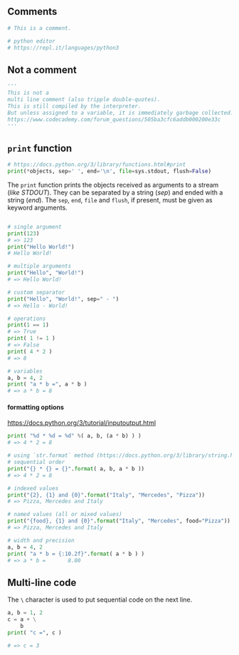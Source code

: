 ## Comments
```py
# This is a comment.

# python editor
# https://repl.it/languages/python3
```

## Not a comment
```py
'''
This is not a
multi line comment (also tripple double-quotes).
This is still compiled by the interpreter.
But unless assigned to a variable, it is immediately garbage collected.
https://www.codecademy.com/forum_questions/505ba3cfc6addb000200e33c
'''
```

## `print` function

```py
# https://docs.python.org/3/library/functions.html#print
print(*objects, sep=' ', end='\n', file=sys.stdout, flush=False)
```

The `print` function prints the objects received as arguments to a stream (_like STDOUT_). They can be separated by a string (_sep_) and ended with a string (_end_). The `sep`, `end`, `file` and `flush`, if present, must be given as keyword arguments.


```py

# single argument
print(123)
# => 123
print("Hello World!")
# Hello World!

# multiple arguments
print("Hello", "World!")
# => Hello World!

# custom separator
print("Hello", "World!", sep=" - ")
# => Hello - World!

# operations
print(1 == 1)
# => True
print( 1 != 1 )
# => False
print( 4 * 2 )
# => 8

# variables
a, b = 4, 2
print( "a * b =", a * b )
# => a * b = 8
```

#### formatting options
https://docs.python.org/3/tutorial/inputoutput.html

```py
print( "%d * %d = %d" %( a, b, (a * b) ) )
# => 4 * 2 = 8

# using `str.format` method (https://docs.python.org/3/library/string.html#format-string-syntax)
# sequential order
print("{} * {} = {}".format( a, b, a * b ))
# => 4 * 2 = 8

# indexed values
print("{2}, {1} and {0}".format("Italy", "Mercedes", "Pizza"))
# => Pizza, Mercedes and Italy

# named values (all or mixed values)
print("{food}, {1} and {0}".format("Italy", "Mercedes", food="Pizza"))
# => Pizza, Mercedes and Italy

# width and precision
a, b = 4, 2
print( "a * b = {:10.2f}".format( a * b ) )
# => a * b =       8.00

```

## Multi-line code
The `\` character is used to put sequential code on the next line.

```py
a, b = 1, 2
c = a + \
    b
print( "c =", c )

# => c = 3
```

